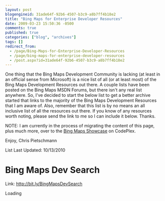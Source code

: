 ```yaml
---
layout: post
blogengineid: 31ade64f-92b6-4507-b3c9-a8b7ff4b18e2
title: "Bing Maps for Enterprise Developer Resources"
date: 2009-03-23 15:50:36 -0500
comments: true
published: true
categories: ["blog", "archives"]
tags: []
redirect_from: 
  - /page/Bing-Maps-for-Enterprise-Developer-Resources
  - /page/bing-maps-for-enterprise-developer-resources
  - /post.aspx?id=31ade64f-92b6-4507-b3c9-a8b7ff4b18e2
---
```

<!-- more -->

One thing that the Bing Maps Development Community is lacking (at least in an official sense from Microsoft) is a nice list of all (or at least most) of the Bing Maps Development Resources out there. A couple lists have been posted on the Bing Maps MSDN Forums, but there isn't any real list anywhere. So, I've decided to start the below list to get a better archive started that links to the majority of the Bing Maps Development Resources that I am aware of. Also, remember that this list is by no means an all inclusive list of all the resources out there. If you know of any resources worth noting, please send the link to me so I can include it below. Thanks.

NOTE: I am currently in the process of migrating the content of this page, plus much more, over to the <a title="Bing Maps Showcase" href="http://bingmaps.codeplex.com/">Bing Maps Showcase</a> on CodePlex.

Enjoy,
Chris Pietschmann

List Last Updated: 10/13/2010
<h1>Bing Maps Dev Search</h1>

Link: <a href="http://bit.ly/BingMapsDevSearch">http://bit.ly/BingMapsDevSearch</a>
<div id="cse" style="width: 100%;">Loading</div>


<script type="text/javascript" src="http://www.google.com/jsapi"></script>
<script type="text/javascript">// <![CDATA[
google.load('search', '1', {language : 'en'});







  google.setOnLoadCallback(function(){







    var customSearchControl = new google.search.CustomSearchControl('010628173349884038087:2oksfpnvq9g');







    customSearchControl.setResultSetSize(google.search.Search.SMALL_RESULTSET);







    customSearchControl.draw('cse');







  }, true);
// ]]
